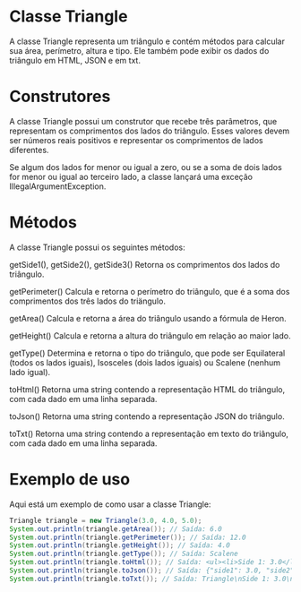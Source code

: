 # Classe Triangle

A classe Triangle representa um triângulo e contém métodos para calcular sua área, perímetro, altura e tipo. Ele também pode exibir os dados do triângulo em HTML, JSON e em txt.

# Construtores
A classe Triangle possui um construtor que recebe três parâmetros, que representam os comprimentos dos lados do triângulo. Esses valores devem ser números reais positivos e representar os comprimentos de lados diferentes.

Se algum dos lados for menor ou igual a zero, ou se a soma de dois lados for menor ou igual ao terceiro lado, a classe lançará uma exceção IllegalArgumentException.

# Métodos
A classe Triangle possui os seguintes métodos:

getSide1(), getSide2(), getSide3()
Retorna os comprimentos dos lados do triângulo.

getPerimeter()
Calcula e retorna o perímetro do triângulo, que é a soma dos comprimentos dos três lados do triängulo.

getArea()
Calcula e retorna a área do triângulo usando a fórmula de Heron.

getHeight()
Calcula e retorna a altura do triângulo em relação ao maior lado.

getType()
Determina e retorna o tipo do triângulo, que pode ser Equilateral (todos os lados iguais), Isosceles (dois lados iguais) ou Scalene (nenhum lado igual).

toHtml()
Retorna uma string contendo a representação HTML do triângulo, com cada dado em uma linha separada.

toJson()
Retorna uma string contendo a representação JSON do triângulo.

toTxt()
Retorna uma string contendo a representação em texto do triângulo, com cada dado em uma linha separada.

# Exemplo de uso
Aqui está um exemplo de como usar a classe Triangle:

````java
Triangle triangle = new Triangle(3.0, 4.0, 5.0);
System.out.println(triangle.getArea()); // Saída: 6.0
System.out.println(triangle.getPerimeter()); // Saída: 12.0
System.out.println(triangle.getHeight()); // Saída: 4.0
System.out.println(triangle.getType()); // Saída: Scalene
System.out.println(triangle.toHtml()); // Saída: <ul><li>Side 1: 3.0</li><li>Side 2: 4.0</li><li>Side 3: 5.0</li><li>Perimeter: 12.0</li><li>Area: 6.0</li><li>Height: 4.0</li><li>Type: Scalene</li></ul>
System.out.println(triangle.toJson()); // Saída: {"side1": 3.0, "side2": 4.0, "side3": 5.0, "perimeter": 12.0, "area": 6.0, "height": 4.0, "type": "Scalene"}
System.out.println(triangle.toTxt()); // Saída: Triangle\nSide 1: 3.0\nSide 2: 4.0\nSide 3: 5.0\nPerimeter: 12.0\nArea: 6.0\nHeight: 4.0\nType: Scalene\n

````
